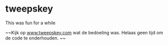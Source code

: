 tweepskey
=========

This was fun for a while

~~Kijk op www.tweepskey.com wat de bedoeling was. Helaas geen tijd om de code te onderhouden. ~~
